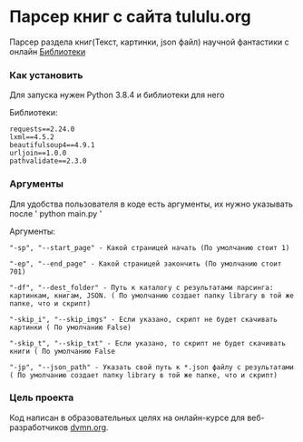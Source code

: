 # Парсер книг с сайта tululu.org

Парсер раздела книг(Текст, картинки, json файл) научной фантастики с онлайн [Библиотеки](http://tululu.org)

### Как установить

Для запуска нужен Python 3.8.4 и библиотеки для него

Библиотеки:

	requests==2.24.0
	lxml==4.5.2
	beautifulsoup4==4.9.1
	urljoin==1.0.0
	pathvalidate==2.3.0

### Аргументы

Для удобства пользователя в коде есть аргументы, их нужно указывать после ' python main.py '

Аргументы:

	"-sp", "--start_page" - Какой страницей начать (По умолчанию стоит 1)

	"-ep", "--end_page" - Какой страницей закончить (По умолчанию стоит 701)

	"-df", "--dest_folder" - Путь к каталогу с результатами парсинга: картинкам, книгам, JSON. ( По умолчанию создает папку library в той же папке, что и скрипт)

	"-skip_i", "--skip_imgs" - Если указано, скрипт не будет скачивать картинки ( По умолчанию False)

	"-skip_t", "--skip_txt" - Если указано, то скрипт не будет скачивать книги ( По умолчанию False

	"-jp", "--json_path" - Указать свой путь к *.json файлу с результатами ( По умолчанию создает папку library в той же папке, что и скрипт)

### Цель проекта

Код написан в образовательных целях на онлайн-курсе для веб-разработчиков [dvmn.org](https://dvmn.org/).
